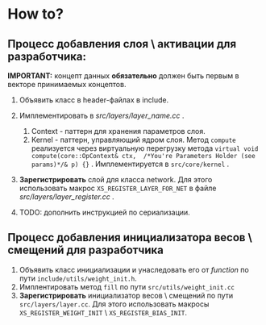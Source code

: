# How to?

## Процесс добавления слоя \ активации для разработчика:

**IMPORTANT:** концепт данных **обязательно** должен быть первым в векторе принимаемых
концептов.

1. Объявить класс в header-файлах в include.
2. Имплементировать в *src/layers/layer_name.cc* .
   1. Context - паттерн для хранения параметров слоя. 
   2. Kernel - паттерн, управляющий ядром слоя. Метод `compute` реализуется через
   виртуальную перегрузку метода 
   `virtual void compute(core::OpContext& ctx, 
   /*You're Parameters Holder (see params)*/& p) {}` . Имплементируется в `src/core/kernel` .
   
3. **Зарегистрировать** слой для класса network. Для этого использовать 
макрос `XS_REGISTER_LAYER_FOR_NET` в файле *src/layers/layer_register.cc* .
4. TODO: дополнить инструкцией по сериализации.

## Процесс добавления инициализатора весов \ смещений для разработчика

1. Объявить класс инициализации и унаследовать его от *function* по пути 
`include/utils/weight_init.h`.
2. Имплентировать метод `fill` по пути `src/utils/weight_init.cc`
3. **Зарегистрировать** инициализатор весов \ смещений по пути `src/layers/layer.cc`. 
Для этого использовать макросы `XS_REGISTER_WEIGHT_INIT` \ `XS_REGISTER_BIAS_INIT`. 